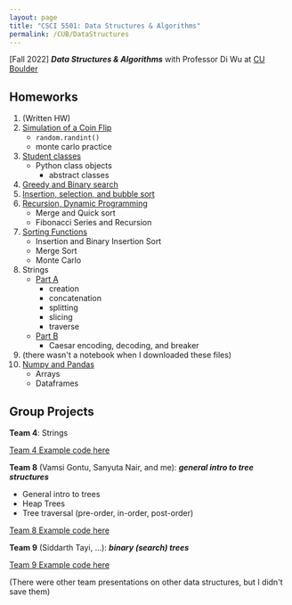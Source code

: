 ```yaml
---
layout: page
title: "CSCI 5501: Data Structures & Algorithms"
permalink: /CUB/DataStructures
---
```


[Fall 2022] ***Data Structures & Algorithms*** with Professor Di Wu at [CU Boulder](../../CUB.md)

## Homeworks

1. (Written HW)
2. [Simulation of a Coin Flip](HW/JasmineKobayashiA02a.html)
    - `random.randint()`
    - monte carlo practice
3. [Student classes](HW/JasmineKobayashiA03b.html)
    - Python class objects
        - abstract classes
4. [Greedy and Binary search](HW/JasmineKobayashiA04.html)
5. [Insertion, selection, and bubble sort](HW/JasmineKobayashiA05a.html)
6. [Recursion, Dynamic Programming](HW/JasmineKobayashiA06.html)
    - Merge and Quick sort
    - Fibonacci Series and Recursion
7. [Sorting Functions](HW/JasmineKobayashiA07.html)
    - Insertion and Binary Insertion Sort
    - Merge Sort
    - Monte Carlo
8. Strings
    - [Part A](HW/JasmineKobayashiA08a.html)
        - creation
        - concatenation
        - splitting
        - slicing
        - traverse
    - [Part B](HW/JasmineKobayashiA08b.html)
        - Caesar encoding, decoding, and breaker
9. (there wasn't a notebook when I downloaded these files)
10. [Numpy and Pandas](HW/JasmineKobayashiA10.html)
    - Arrays
    - Dataframes

## Group Projects

**Team 4**: Strings

[Team 4 Example code here](team-projects-codes/Strings_python.htmlb)

**Team 8** (Vamsi Gontu, Sanyuta Nair, and me): ***general intro to tree structures***

- General intro to trees
- Heap Trees
- Tree traversal (pre-order, in-order, post-order)

[Team 8 Example code here](team-projects-codes/Team8_Trees.html)

**Team 9** (Siddarth Tayi, ...): ***binary (search) trees***

[Team 9 Example code here](team-projects-codes/Team_9_Implmentation_of_Tree_and_Tree_algorithms.html)


(There were other team presentations on other data structures, but I didn't save them)